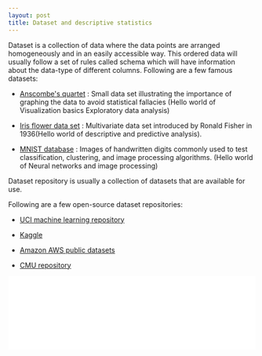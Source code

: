 ```yaml
---
layout: post
title: Dataset and descriptive statistics
---
```


Dataset is a collection of data where the data points are arranged homogeneously and in an easily accessible way. This ordered data will usually follow a set of rules called schema which will have information about the data-type of different columns.
Following are a few famous datasets:

* [Anscombe's quartet](https://en.wikipedia.org/wiki/Anscombe%27s_quartet) : Small data set illustrating the importance of graphing the data to avoid statistical fallacies (Hello world of Visualization basics Exploratory data analysis)

* [Iris flower data set](https://en.wikipedia.org/wiki/Iris_flower_data_set) :  Multivariate data set introduced by Ronald Fisher in 1936(Hello world of descriptive and predictive analysis).

* [MNIST database](https://en.wikipedia.org/wiki/MNIST_database) : Images of handwritten digits commonly used to test classification, clustering, and image processing algorithms. (Hello world of Neural networks and image processing)

Dataset repository is usually a collection of datasets that are available for use.

Following are a few open-source dataset repositories:

* [UCI machine learning repository](https://archive.ics.uci.edu/ml/datasets.html)

* [Kaggle](https://www.kaggle.com/datasets)

* [Amazon AWS public datasets](https://aws.amazon.com/public-datasets/)

* [CMU repository](http://lib.stat.cmu.edu/datasets/)


<iframe src="/notebooks/2018-03-07-Dataset-and-Descriptive-Statistics.html" onload="resizeIframe(this)" style="border:none;width:100%;"> </iframe>
<script type="text/javascript">
  function resizeIframe(iframe) {
    iframe.height = iframe.contentWindow.document.body.scrollHeight+30 + "px";
  }
</script>  
